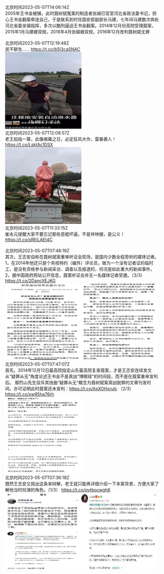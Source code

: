 北京时间2023-05-07T14:06:14Z<br>2005年王书金被捕，此时聂树斌冤案的制造者张越已官至河北省政法委书记，担心王书金翻案牵连自己，于是联系到时任国安部副部长马建，七年间马建数次奔赴河北省委坐镇指挥，多次以酷刑逼迫王书金翻案。2014年12月份高院受理聂案，2015年1月马建被双规，2016年4月张越被双规，2016年12月改判聂树斌无罪<br><br>北京时间2023-05-07T12:19:48Z<br>民不聊生…… https://t.co/b5I3caSNAC<br><img src='/temp/2023/1655064868524019712_0.jpg' width='250' height='250'><br>北京时间2023-05-07T12:08:57Z<br>老王掐指一算，此像揭幕之日，必定狂风大作，雷暴袭人！ https://t.co/LsktAc1DSX<br><img src='/temp/2023/1655062135880445952_0.jpg' width='250' height='250'><br>北京时间2023-05-07T11:33:15Z<br>崔永元提醒大家不要忘记那些恶棍坏逼，不是祥林嫂，是公义！
https://t.co/sREiLAEt4C<br><br>北京时间2023-05-07T07:48:19Z<br>其次，王志安自称在聂树斌案重审听证会现场，是国内少数全程旁听的媒体记者。
1，在2014年他还只是个央视特约（编外）评论员，做为一个没有记者证的临时工，是没有资格参与新闻采访、调查以及报道的，何况是如此重大的新闻事件。
2，据中国政府网站公开信息，聂案听证会并无一名媒体记者受邀。（3/3） https://t.co/2DancXEJKG<br><img src='/temp/2023/1654996545857814529_0.jpg' width='250' height='250'><img src='/temp/2023/1654996545857814529_1.jpg' width='250' height='250'><br>北京时间2023-05-07T07:47:07Z<br>首先，2014年12月12日最高院指定山东最高院复查聂案，才是王志安连续发文从“疑罪从无”角度论述王书金不是真凶“博眼球”的时间段，而不是在聂案重审宣判后。
鄢烈山先生驳斥其扭曲“疑罪从无”概念为聂树斌案真凶脱罪的文章刊发时间，亦可证明此时聂案还未宣判：https://t.co/AsXOHxruIc （2/3） https://t.co/xw95ha76rh<br><img src='/temp/2023/1654996244706754560_0.jpg' width='250' height='250'><br>北京时间2023-05-07T07:36:18Z<br>既然王志安又挑出这条来辩解，老王就只能再详细介绍一下本案背景，方便大家了解他当时扮演的角色。（1/3） https://t.co/qytbocwgh6<br><img src='/temp/2023/1654993520703467520_0.jpg' width='250' height='250'><img src='/temp/2023/1654993520703467520_1.jpg' width='250' height='250'><br>